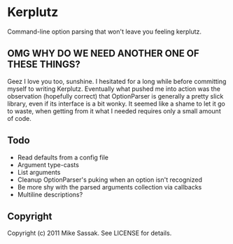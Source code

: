 # Kerplutz

Command-line option parsing that won't leave you feeling kerplutz.

## OMG WHY DO WE NEED ANOTHER ONE OF THESE THINGS?

Geez I love you too, sunshine. I hesitated for a long while before
committing myself to writing Kerplutz. Eventually what pushed me into
action was the observation (hopefully correct) that OptionParser is
generally a pretty slick library, even if its interface is a bit wonky.
It seemed like a shame to let it go to waste, when getting from it what
I needed requires only a small amount of code.

## Todo

* Read defaults from a config file
* Argument type-casts
* List arguments
* Cleanup OptionParser's puking when an option isn't recognized
* Be more shy with the parsed arguments collection via callbacks
* Multiline descriptions?

## Copyright

Copyright (c) 2011 Mike Sassak. See LICENSE for details.
